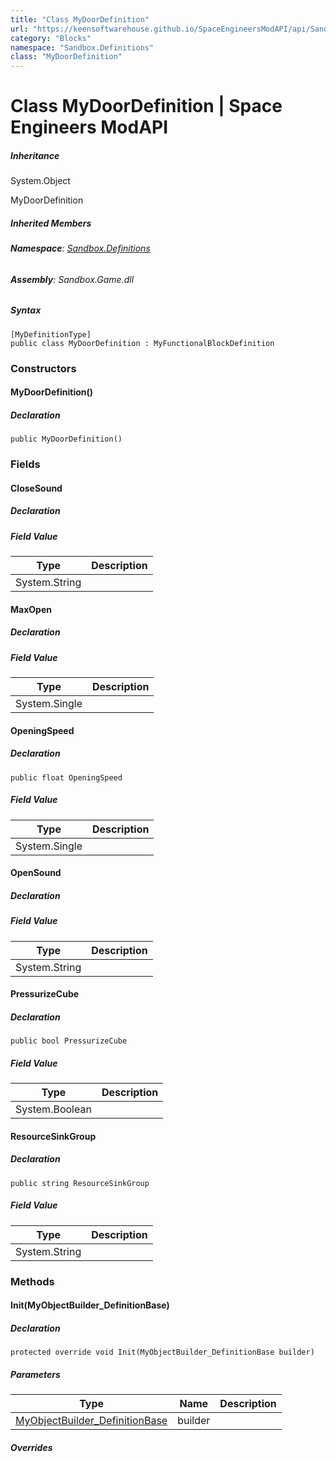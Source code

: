 ```yaml
---
title: "Class MyDoorDefinition"
url: "https://keensoftwarehouse.github.io/SpaceEngineersModAPI/api/Sandbox.Definitions.MyDoorDefinition.html"
category: "Blocks"
namespace: "Sandbox.Definitions"
class: "MyDoorDefinition"
---
```


# Class MyDoorDefinition | Space Engineers ModAPI

##### Inheritance

System.Object

MyDoorDefinition

##### Inherited Members

###### **Namespace**: [Sandbox.Definitions](https://keensoftwarehouse.github.io/SpaceEngineersModAPI/api/Sandbox.Definitions.html)

###### **Assembly**: Sandbox.Game.dll

##### Syntax

```
[MyDefinitionType]
public class MyDoorDefinition : MyFunctionalBlockDefinition
```

### Constructors

#### MyDoorDefinition()

##### Declaration

```
public MyDoorDefinition()
```

### Fields

#### CloseSound

##### Declaration

##### Field Value

| Type | Description |
| --- | --- |
| System.String |     |

#### MaxOpen

##### Declaration

##### Field Value

| Type | Description |
| --- | --- |
| System.Single |     |

#### OpeningSpeed

##### Declaration

```
public float OpeningSpeed
```

##### Field Value

| Type | Description |
| --- | --- |
| System.Single |     |

#### OpenSound

##### Declaration

##### Field Value

| Type | Description |
| --- | --- |
| System.String |     |

#### PressurizeCube

##### Declaration

```
public bool PressurizeCube
```

##### Field Value

| Type | Description |
| --- | --- |
| System.Boolean |     |

#### ResourceSinkGroup

##### Declaration

```
public string ResourceSinkGroup
```

##### Field Value

| Type | Description |
| --- | --- |
| System.String |     |

### Methods

#### Init(MyObjectBuilder\_DefinitionBase)

##### Declaration

```
protected override void Init(MyObjectBuilder_DefinitionBase builder)
```

##### Parameters

| Type | Name | Description |
| --- | --- | --- |
| [MyObjectBuilder\_DefinitionBase](https://keensoftwarehouse.github.io/SpaceEngineersModAPI/api/VRage.Game.MyObjectBuilder_DefinitionBase.html) | builder |     |

##### Overrides